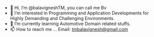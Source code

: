 - 👋 Hi, I’m @balavigneshTM, you can call me Bv
- 👀 I’m interested in Programming and Application Developments for Highly Demanding and Challenging Environments.
- 🌱 I’m currently learning Automotive Domain related stuffs.
- 📫 How to reach me ... Email: tmbalavignesh@gmail.com

<!---
balavigneshTM/balavigneshTM is a ✨ special ✨ repository because its `README.md` (this file) appears on your GitHub profile.
You can click the Preview link to take a look at your changes.
--->

